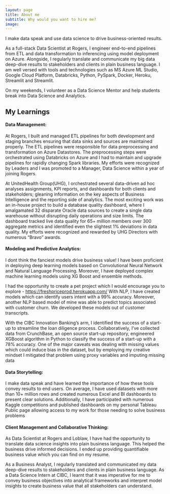 ```yaml
---
layout: page
title: About me
subtitle: Why would you want to hire me?
image:
---
```


I make data speak and use data science to drive business-oriented results. 

As a full-stack Data Scientist at Rogers, I engineer end-to-end pipelines from ETL and data transformation to inferencing using model deployment on Azure. Alongside, I regularly translate and communicate my big data deep-dive results to stakeholders and clients in plain business language. I am well versed with tools and technologies such as MS Azure ML Studio, Google Cloud Platform, Databricks, Python, PySpark, Docker, Heroku, Streamlit and Streamlit. 

On my weekends, I volunteer as a Data Science Mentor and help students break into Data Science and Analytics.


## My Learnings

#### Data Management: 
At Rogers, I built and managed ETL pipelines for both development and staging branches ensuring that data sinks and sources are maintained properly. The ETL pipelines were responsible for data preprocessing and transformation on Azure Datastores. The preprocessing steps were orchestrated using Databricks on Azure and I had to maintain and upgrade pipelines for rapidly changing Spark libraries. My efforts were recognized by Leaders and I was promoted to a Manager, Data Science within a year of joining Rogers.

At UnitedHealth Group(UHG), I orchestrated several data-driven ad hoc analyses assignments, KPI reports, and dashboards for both clients and stakeholders; gleaning information on the key aspects of Business Intelligence and the reporting side of analytics. The most exciting work was an in-house project to build a database quality dashboard, where I amalgamated 32 disparate Oracle data sources to create a single data warehouse without disrupting daily operations and size limits. The dashboard tracked live data quality for 65+ million members over 300 aggregate metrics and identified even the slightest 1% deviations in data quality. My efforts were recognized and rewarded by UHG Directors with numerous “Bravo” awards.

#### Modeling and Predictive Analytics:
I dont think the fanciest models drive business value!
I have been proficient in deploying deep learning models based on Convolutional Neural Network and Natural Language Processing. Moreover, I have deployed complex machine learning models using XG Boost and ensemble methods. 

I had the opportunity to create a pet project which I would encourage you to explore - https://freshpriceprod.herokuapp.com/
With NLP, I have created models which can identify users intent with a  99% accuracy. Moreover, another NLP based model of mine was able to predict topics associated with customer churn. We developed these models out of customer transcripts.

With the CIBC Innovation Banking’s arm, I identified the success of a start-up to streamline the loan diligence process. Collaboratively, I’ve collected data from CrunchBase, an open source start-up repository, engineered XGBoost algorithm in Python to classify the success of a start-up with a 78% accuracy. One of the major caveats was dealing with missing values which could induce bias in the dataset, but by employing my creative mindset I mitigated that problem using proxy variables and imputing missing data

#### Data Storytelling: 

I make data speak and have learned the importance of how these tools convey results to end users. On average, I have used datasets with more than 10+ million rows and created numerous Excel and BI dashboards to present clear solutions. Additionally, I have participated with numerous Kaggle competitions and published dashboards on my personal Tableau Public page allowing access to my work for those needing to solve business problems

#### Client Management and Collaborative Thinking:
As Data Scientist at Rogers and Loblaw, I have had the opportunity to translate data science insights into plain business language. This helped the business drive informed decisions. I ended up providing quantifiable business value which you can find on my resume.

As a Business Analyst, I regularly translated and communicated my data deep-dive results to stakeholders and clients in plain business language. As a Data Science Intern at CIBC, I learnt that it was imperative for me to convey business objectives into analytical frameworks and interpret model insights to create business value that all stakeholders can understand.

